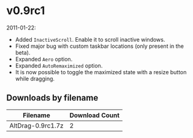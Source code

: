 # v0.9rc1

2011-01-22:
- Added `InactiveScroll`. Enable it to scroll inactive windows.
- Fixed major bug with custom taskbar locations (only present in the beta).
- Expanded `Aero` option.
- Expanded `AutoRemaximized` option.
- It is now possible to toggle the maximized state with a resize button while dragging.

## Downloads by filename

Filename | Download Count
-------- | --------------
AltDrag-0.9rc1.7z | 2
